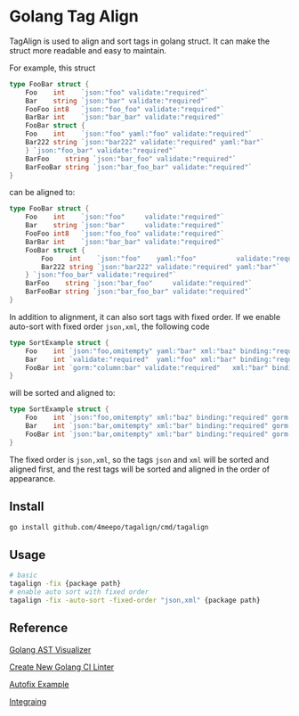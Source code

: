 # Golang Tag Align

TagAlign is used to align and sort tags in golang struct. It can make the struct more readable and easy to maintain.

For example, this struct

```go
type FooBar struct {
    Foo    int    `json:"foo" validate:"required"`
    Bar    string `json:"bar" validate:"required"`
    FooFoo int8   `json:"foo_foo" validate:"required"`
    BarBar int    `json:"bar_bar" validate:"required"`
    FooBar struct {
    Foo    int    `json:"foo" yaml:"foo" validate:"required"`
    Bar222 string `json:"bar222" validate:"required" yaml:"bar"`
    } `json:"foo_bar" validate:"required"`
    BarFoo    string `json:"bar_foo" validate:"required"`
    BarFooBar string `json:"bar_foo_bar" validate:"required"`
}
```

can be aligned to:

```go
type FooBar struct {
    Foo    int    `json:"foo"     validate:"required"`
    Bar    string `json:"bar"     validate:"required"`
    FooFoo int8   `json:"foo_foo" validate:"required"`
    BarBar int    `json:"bar_bar" validate:"required"`
    FooBar struct {
        Foo    int    `json:"foo"    yaml:"foo"          validate:"required"`
        Bar222 string `json:"bar222" validate:"required" yaml:"bar"`
    } `json:"foo_bar" validate:"required"`
    BarFoo    string `json:"bar_foo"     validate:"required"`
    BarFooBar string `json:"bar_foo_bar" validate:"required"`
}
```

In addition to alignment, it can also sort tags with fixed order. If we enable auto-sort with fixed order `json,xml`, the following code

```go
type SortExample struct {
    Foo    int `json:"foo,omitempty" yaml:"bar" xml:"baz" binding:"required" gorm:"column:foo" zip:"foo" validate:"required"`
    Bar    int `validate:"required"  yaml:"foo" xml:"bar" binding:"required" json:"bar,omitempty" gorm:"column:bar" zip:"bar" `
    FooBar int `gorm:"column:bar" validate:"required"   xml:"bar" binding:"required" json:"bar,omitempty"  zip:"bar" yaml:"foo"`
}
```

will be sorted and aligned to:

```go
type SortExample struct {
    Foo    int `json:"foo,omitempty" xml:"baz" binding:"required" gorm:"column:foo" validate:"required" yaml:"bar" zip:"foo"`
    Bar    int `json:"bar,omitempty" xml:"bar" binding:"required" gorm:"column:bar" validate:"required" yaml:"foo" zip:"bar"`
    FooBar int `json:"bar,omitempty" xml:"bar" binding:"required" gorm:"column:bar" validate:"required" yaml:"foo" zip:"bar"`
}
```

The fixed order is `json,xml`, so the tags `json` and `xml` will be sorted and aligned first, and the rest tags will be sorted and aligned in the order of appearance.

## Install

```bash
go install github.com/4meepo/tagalign/cmd/tagalign
```

## Usage

```bash
# basic
tagalign -fix {package path}
# enable auto sort with fixed order
tagalign -fix -auto-sort -fixed-order "json,xml" {package path}
```

## Reference

[Golang AST Visualizer](http://goast.yuroyoro.net/)

[Create New Golang CI Linter](https://golangci-lint.run/contributing/new-linters/)

[Autofix Example](https://github.com/golangci/golangci-lint/pull/2450/files)

[Integraing](https://disaev.me/p/writing-useful-go-analysis-linter/#integrating)
